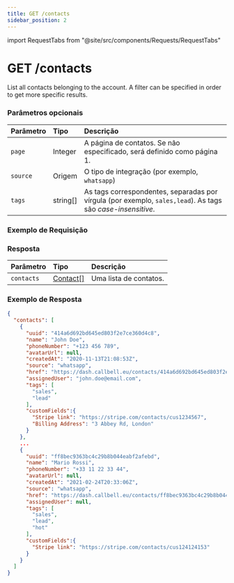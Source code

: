 ```yaml
---
title: GET /contacts
sidebar_position: 2
---
```


import RequestTabs from "@site/src/components/Requests/RequestTabs"

# GET /contacts

List all contacts belonging to the account. A filter can be specified in order to get more specific results.

### Parâmetros opcionais

| Parâmetro | Tipo     | Descrição                                                                   |
| :-------- | :------- | :------------------------------------------------------------------------- |
| `page`    | Integer  | A página de contatos. Se não especificado, será definido como página 1.     |
| `source`  | Origem   | O tipo de integração (por exemplo, `whatsapp`)                              |
| `tags`    | string[] | As tags correspondentes, separadas por vírgula (por exemplo, `sales,lead`). As tags são _case-insensitive_. |

### Exemplo de Requisição

<RequestTabs endpoint='contacts_api' request="get_contacts"/>

### Resposta

| Parâmetro   | Tipo                                             | Descrição        |
| :---------- | :----------------------------------------------- | :--------------- |
| `contacts`  | [Contact[]](/api/reference/object_types/contact) | Uma lista de contatos. |

### Exemplo de Resposta

```json title=response.json
{
  "contacts": [
    {
      "uuid": "414a6d692bd645ed803f2e7ce360d4c8",
      "name": "John Doe",
      "phoneNumber": "+123 456 789",
      "avatarUrl": null,
      "createdAt": "2020-11-13T21:08:53Z",
      "source": "whatsapp",
      "href": "https://dash.callbell.eu/contacts/414a6d692bd645ed803f2e7ce360d4c8",
      "assignedUser": "john.doe@email.com",
      "tags": [
        "sales",
        "lead"
      ],
      "customFields":{
        "Stripe link": "https://stripe.com/contacts/cus1234567",
        "Billing Address": "3 Abbey Rd, London"
      }
    },
    ...
    {
      "uuid": "ff8bec9363bc4c29b8b044eabf2afebd",
      "name": "Mario Rossi",
      "phoneNumber": "+33 11 22 33 44",
      "avatarUrl": null,
      "createdAt": "2021-02-24T20:33:06Z",
      "source": "whatsapp",
      "href": "https://dash.callbell.eu/contacts/ff8bec9363bc4c29b8b044eabf2afebd",
      "assignedUser": null,
      "tags": [
        "sales",
        "lead",
        "hot"
      ],
      "customFields":{
        "Stripe link": "https://stripe.com/contacts/cus124124153"
      }
    }
  ]
}
```